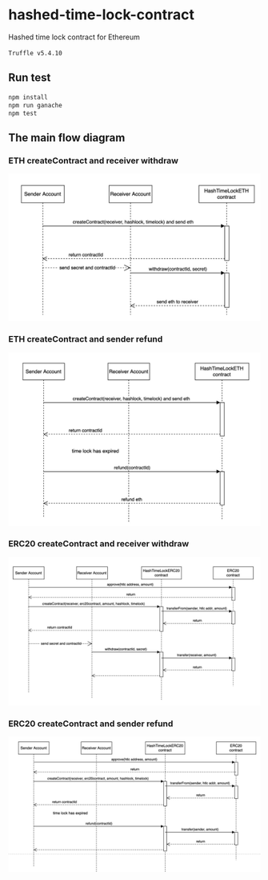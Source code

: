 # hashed-time-lock-contract
Hashed time lock contract for Ethereum


`Truffle v5.4.10`

## Run test
```
npm install
npm run ganache
npm test
```





## The main flow diagram
### ETH createContract and receiver withdraw
![](docs/htlc-eth.jpeg)

### ETH createContract and sender refund
![](docs/htlc-eth-refund.jpeg)

### ERC20 createContract and receiver withdraw
![](docs/htlc-erc20.jpeg)

### ERC20 createContract and sender refund
![](docs/htlc-erc20-refund.jpeg)